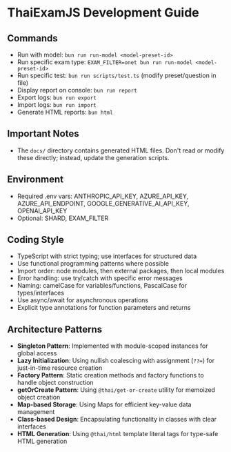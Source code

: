 # ThaiExamJS Development Guide

## Commands

- Run with model: `bun run run-model <model-preset-id>`
- Run specific exam type: `EXAM_FILTER=onet bun run run-model <model-preset-id>`
- Run specific test: `bun run scripts/test.ts` (modify preset/question in file)
- Display report on console: `bun run report`
- Export logs: `bun run export`
- Import logs: `bun run import`
- Generate HTML reports: `bun html`

## Important Notes

- The `docs/` directory contains generated HTML files. Don't read or modify these directly; instead, update the generation scripts.

## Environment

- Required .env vars: ANTHROPIC_API_KEY, AZURE_API_KEY, AZURE_API_ENDPOINT, GOOGLE_GENERATIVE_AI_API_KEY, OPENAI_API_KEY
- Optional: SHARD, EXAM_FILTER

## Coding Style

- TypeScript with strict typing; use interfaces for structured data
- Use functional programming patterns where possible
- Import order: node modules, then external packages, then local modules
- Error handling: use try/catch with specific error messages
- Naming: camelCase for variables/functions, PascalCase for types/interfaces
- Use async/await for asynchronous operations
- Explicit type annotations for function parameters and returns

## Architecture Patterns

- **Singleton Pattern**: Implemented with module-scoped instances for global access
- **Lazy Initialization**: Using nullish coalescing with assignment (`??=`) for just-in-time resource creation
- **Factory Pattern**: Static creation methods and factory functions to handle object construction
- **getOrCreate Pattern**: Using `@thai/get-or-create` utility for memoized object creation
- **Map-based Storage**: Using Maps for efficient key-value data management
- **Class-based Design**: Encapsulating functionality in classes with clear interfaces
- **HTML Generation**: Using `@thai/html` template literal tags for type-safe HTML generation
